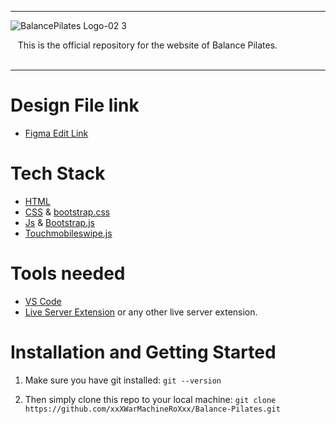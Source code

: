 <hr>

![BalancePilates Logo-02 3](https://user-images.githubusercontent.com/47086987/188142304-17716c68-dfdc-4504-848d-f861695fb2e7.svg)

  &nbsp;&nbsp;&nbsp;This is the official repository for the website of Balance Pilates.
  <br>
  <br>
  <hr>
  
# Design File link
- [Figma Edit Link](https://www.figma.com/file/Xj77CbF7nMtO8aHsZaFSn4/Balance-Pilates-(1)?node-id=0%3A1)
# Tech Stack 
- [HTML](https://en.wikipedia.org/wiki/HTML) 
- [CSS](https://developer.mozilla.org/en-US/docs/Web/CSS) & [bootstrap.css](https://cdn.jsdelivr.net/npm/bootstrap@5.0.2/dist/css/bootstrap.min.css)
- [Js](http://vanilla-js.com/) & [Bootstrap.js](https://cdn.jsdelivr.net/npm/bootstrap@5.0.2/dist/js/bootstrap.bundle.min.js)
- [Touchmobileswipe.js](https://cdnjs.cloudflare.com/ajax!/libs/jquery.touchswipe/1.6.19/jquery.touchSwipe.min.js)

# Tools needed 

- [VS Code](https://code.visualstudio.com/download)
- [Live Server Extension](https://marketplace.visualstudio.com/items?itemName=ritwickdey.LiveServer) or any other live server extension.

# Installation and Getting Started

1. Make sure you have git installed:
```git --version```

2. Then simply clone this repo to your local machine:
```git clone  https://github.com/xxXWarMachineRoXxx/Balance-Pilates.git```

